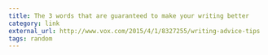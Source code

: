 ```yaml
---
title: The 3 words that are guaranteed to make your writing better
category: link
external_url: http://www.vox.com/2015/4/1/8327255/writing-advice-tips
tags: random
---
```

